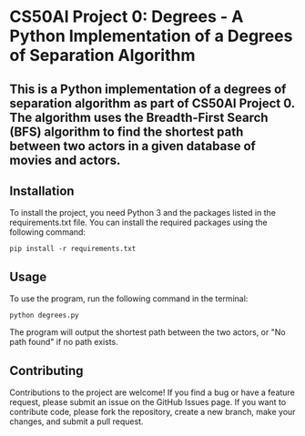 # CS50AI Project 0: Degrees - A Python Implementation of a Degrees of Separation Algorithm
## This is a Python implementation of a degrees of separation algorithm as part of CS50AI Project 0. The algorithm uses the Breadth-First Search (BFS) algorithm to find the shortest path between two actors in a given database of movies and actors.

## Installation
To install the project, you need Python 3 and the packages listed in the requirements.txt file. You can install the required packages using the following command:

```pip install -r requirements.txt```

## Usage
To use the program, run the following command in the terminal:

```python degrees.py```

The program will output the shortest path between the two actors, or "No path found" if no path exists.

## Contributing

Contributions to the project are welcome! If you find a bug or have a feature request, please submit an issue on the GitHub Issues page. If you want to contribute code, please fork the repository, create a new branch, make your changes, and submit a pull request.
